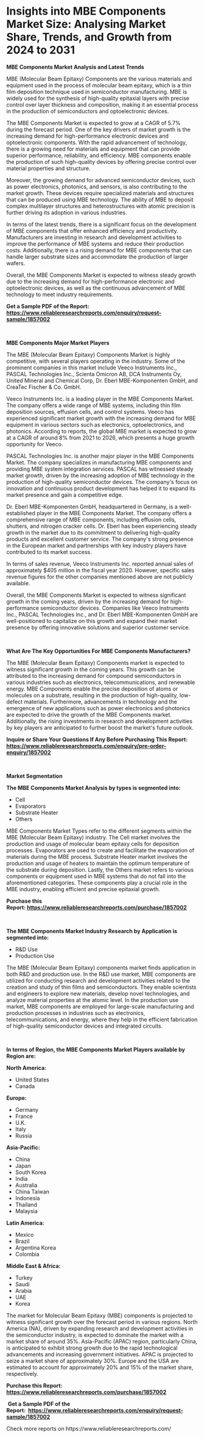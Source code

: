 <p><h1>Insights into MBE Components Market Size: Analysing Market Share, Trends, and Growth from 2024 to 2031</h1></p><p><strong>MBE Components Market Analysis and Latest Trends</strong></p>
<p><p>MBE (Molecular Beam Epitaxy) Components are the various materials and equipment used in the process of molecular beam epitaxy, which is a thin film deposition technique used in semiconductor manufacturing. MBE is widely used for the synthesis of high-quality epitaxial layers with precise control over layer thickness and composition, making it an essential process in the production of semiconductors and optoelectronic devices.</p><p>The MBE Components Market is expected to grow at a CAGR of 5.7% during the forecast period. One of the key drivers of market growth is the increasing demand for high-performance electronic devices and optoelectronic components. With the rapid advancement of technology, there is a growing need for materials and equipment that can provide superior performance, reliability, and efficiency. MBE components enable the production of such high-quality devices by offering precise control over material properties and structure.</p><p>Moreover, the growing demand for advanced semiconductor devices, such as power electronics, photonics, and sensors, is also contributing to the market growth. These devices require specialized materials and structures that can be produced using MBE technology. The ability of MBE to deposit complex multilayer structures and heterostructures with atomic precision is further driving its adoption in various industries.</p><p>In terms of the latest trends, there is a significant focus on the development of MBE components that offer enhanced efficiency and productivity. Manufacturers are investing in research and development activities to improve the performance of MBE systems and reduce their production costs. Additionally, there is a rising demand for MBE components that can handle larger substrate sizes and accommodate the production of larger wafers.</p><p>Overall, the MBE Components Market is expected to witness steady growth due to the increasing demand for high-performance electronic and optoelectronic devices, as well as the continuous advancement of MBE technology to meet industry requirements.</p></p>
<p><strong>Get a Sample PDF of the Report:&nbsp; <a href="https://www.reliableresearchreports.com/enquiry/request-sample/1857002">https://www.reliableresearchreports.com/enquiry/request-sample/1857002</a></strong></p>
<p>&nbsp;</p>
<p><strong>MBE Components Major Market Players</strong></p>
<p><p>The MBE (Molecular Beam Epitaxy) Components Market is highly competitive, with several players operating in the industry. Some of the prominent companies in this market include Veeco Instruments Inc., PASCAL Technologies Inc., Scienta Omicron AB, DCA Instruments Oy, United Mineral and Chemical Corp, Dr. Eberl MBE-Komponenten GmbH, and CreaTec Fischer & Co. GmbH.</p><p>Veeco Instruments Inc. is a leading player in the MBE Components Market. The company offers a wide range of MBE systems, including thin film deposition sources, effusion cells, and control systems. Veeco has experienced significant market growth with the increasing demand for MBE equipment in various sectors such as electronics, optoelectronics, and photonics. According to reports, the global MBE market is expected to grow at a CAGR of around 8% from 2021 to 2026, which presents a huge growth opportunity for Veeco.</p><p>PASCAL Technologies Inc. is another major player in the MBE Components Market. The company specializes in manufacturing MBE components and providing MBE system integration services. PASCAL has witnessed steady market growth, driven by the increasing adoption of MBE technology in the production of high-quality semiconductor devices. The company's focus on innovation and continuous product development has helped it to expand its market presence and gain a competitive edge.</p><p>Dr. Eberl MBE-Komponenten GmbH, headquartered in Germany, is a well-established player in the MBE Components Market. The company offers a comprehensive range of MBE components, including effusion cells, shutters, and nitrogen cracker cells. Dr. Eberl has been experiencing steady growth in the market due to its commitment to delivering high-quality products and excellent customer service. The company's strong presence in the European market and partnerships with key industry players have contributed to its market success.</p><p>In terms of sales revenue, Veeco Instruments Inc. reported annual sales of approximately $405 million in the fiscal year 2020. However, specific sales revenue figures for the other companies mentioned above are not publicly available.</p><p>Overall, the MBE Components Market is expected to witness significant growth in the coming years, driven by the increasing demand for high-performance semiconductor devices. Companies like Veeco Instruments Inc., PASCAL Technologies Inc., and Dr. Eberl MBE-Komponenten GmbH are well-positioned to capitalize on this growth and expand their market presence by offering innovative solutions and superior customer service.</p></p>
<p>&nbsp;</p>
<p><strong>What Are The Key Opportunities For MBE Components Manufacturers?</strong></p>
<p><p>The MBE (Molecular Beam Epitaxy) Components market is expected to witness significant growth in the coming years. This growth can be attributed to the increasing demand for compound semiconductors in various industries such as electronics, telecommunications, and renewable energy. MBE Components enable the precise deposition of atoms or molecules on a substrate, resulting in the production of high-quality, low-defect materials. Furthermore, advancements in technology and the emergence of new applications such as power electronics and photonics are expected to drive the growth of the MBE Components market. Additionally, the rising investments in research and development activities by key players are anticipated to further boost the market's future outlook.</p></p>
<p><strong>Inquire or Share Your Questions If Any Before Purchasing This Report: <a href="https://www.reliableresearchreports.com/enquiry/pre-order-enquiry/1857002">https://www.reliableresearchreports.com/enquiry/pre-order-enquiry/1857002</a></strong></p>
<p>&nbsp;</p>
<p><strong>Market Segmentation</strong></p>
<p><strong>The MBE Components Market Analysis by types is segmented into:</strong></p>
<p><ul><li>Cell</li><li>Evaporators</li><li>Substrate Heater</li><li>Others</li></ul></p>
<p><p>MBE Components Market Types refer to the different segments within the MBE (Molecular Beam Epitaxy) industry. The Cell market involves the production and usage of molecular beam epitaxy cells for deposition processes. Evaporators are used to create and facilitate the evaporation of materials during the MBE process. Substrate Heater market involves the production and usage of heaters to maintain the optimum temperature of the substrate during deposition. Lastly, the Others market refers to various components or equipment used in MBE systems that do not fall into the aforementioned categories. These components play a crucial role in the MBE industry, enabling efficient and precise epitaxial growth.</p></p>
<p><strong>Purchase this Report:&nbsp;<a href="https://www.reliableresearchreports.com/purchase/1857002">https://www.reliableresearchreports.com/purchase/1857002</a></strong></p>
<p>&nbsp;</p>
<p><strong>The MBE Components Market Industry Research by Application is segmented into:</strong></p>
<p><ul><li>R&D Use</li><li>Production Use</li></ul></p>
<p><p>The MBE (Molecular Beam Epitaxy) components market finds application in both R&D and production use. In the R&D use market, MBE components are utilized for conducting research and development activities related to the creation and study of thin films and semiconductors. They enable scientists and engineers to explore new materials, develop novel technologies, and analyze material properties at the atomic level. In the production use market, MBE components are employed for large-scale manufacturing and production processes in industries such as electronics, telecommunications, and energy, where they help in the efficient fabrication of high-quality semiconductor devices and integrated circuits.</p></p>
<p>&nbsp;</p>
<p><strong>In terms of Region, the MBE Components Market Players available by Region are:</strong></p>
<p>
    <p> <strong> North America: </strong>
        <ul>
            <li>United States</li>
            <li>Canada</li>
        </ul>
        </p> 
    <p> <strong> Europe: </strong>
        <ul>
            <li>Germany</li>
            <li>France</li>
            <li>U.K.</li>
            <li>Italy</li>
            <li>Russia</li>
        </ul>
        </p> 
    <p> <strong> Asia-Pacific: </strong>
        <ul>
            <li>China</li>
            <li>Japan</li>
            <li>South Korea</li>
            <li>India</li>
            <li>Australia</li>
            <li>China Taiwan</li>
            <li>Indonesia</li>
            <li>Thailand</li>
            <li>Malaysia</li>
        </ul>
        </p> 
    <p> <strong> Latin America: </strong>
        <ul>
            <li>Mexico</li>
            <li>Brazil</li>
            <li>Argentina Korea</li>
            <li>Colombia</li>
        </ul>
        </p> 
    <p> <strong> Middle East & Africa: </strong>
        <ul>
            <li>Turkey</li>
            <li>Saudi</li>
            <li>Arabia</li>
            <li>UAE</li>
            <li>Korea</li>
        </ul>
    </p>
    </p>
<p><p>The market for Molecular Beam Epitaxy (MBE) components is projected to witness significant growth over the forecast period in various regions. North America (NA), driven by expanding research and development activities in the semiconductor industry, is expected to dominate the market with a market share of around 35%. Asia-Pacific (APAC) region, particularly China, is anticipated to exhibit strong growth due to the rapid technological advancements and increasing government initiatives. APAC is projected to seize a market share of approximately 30%. Europe and the USA are estimated to account for approximately 20% and 15% of the market share, respectively.</p></p>
<p><strong>Purchase this Report: <a href="https://www.reliableresearchreports.com/purchase/1857002">https://www.reliableresearchreports.com/purchase/1857002</a></strong></p>
<p>&nbsp;<strong>Get a Sample PDF of the Report:&nbsp;&nbsp;<a href="https://www.reliableresearchreports.com/enquiry/request-sample/1857002">https://www.reliableresearchreports.com/enquiry/request-sample/1857002</a></strong></p>
<p><strong></strong></p>
<p>Check more reports on https://www.reliableresearchreports.com/</p>